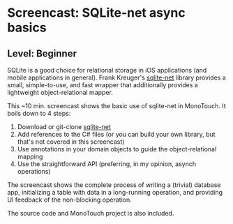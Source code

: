 # Screencast: SQLite-net async basics

## Level: Beginner

SQLite is a good choice for relational storage in iOS applications (and mobile applications in general). Frank Kreuger's [sqlite-net](http://github.com/praeclarum/sqlite-net) library provides a small, simple-to-use, and fast wrapper that additionally provides a lightweight object-relational mapper.

This ~10 min. screencast shows the basic use of sqlite-net in MonoTouch. It boils down to 4 steps:

1. Download or git-clone [sqlite-net](http://github.com/praeclarum/sqlite-net) 
2. Add references to the C# files (or you can build your own library, but that's not covered in this screencast)
3. Use annotations in your domain objects to guide the object-relational mapping
4. Use the straightforward API (preferring, in my opinion, asynch operations)

The screencast shows the complete process of writing a (trivial) database app, initializing a table with data in a long-running operation, and providing UI feedback of the non-blocking operation.

The source code and MonoTouch project is also included.